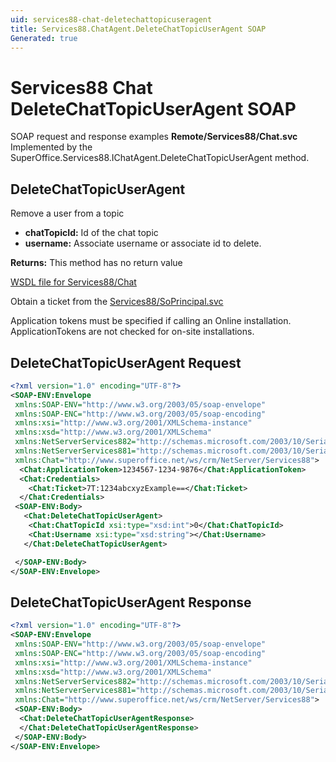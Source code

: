 ```yaml
---
uid: services88-chat-deletechattopicuseragent
title: Services88.ChatAgent.DeleteChatTopicUserAgent SOAP
Generated: true
---
```


# Services88 Chat DeleteChatTopicUserAgent SOAP

SOAP request and response examples **Remote/Services88/Chat.svc**
Implemented by the <see cref="M:SuperOffice.Services88.IChatAgent.DeleteChatTopicUserAgent">SuperOffice.Services88.IChatAgent.DeleteChatTopicUserAgent</see> method.

## DeleteChatTopicUserAgent

Remove a user from a topic

* **chatTopicId:** Id of the chat topic
* **username:** Associate username or associate id to delete.

**Returns:** This method has no return value


[WSDL file for Services88/Chat](../Services88-Chat.md)

Obtain a ticket from the [Services88/SoPrincipal.svc](../SoPrincipal/index.md)

Application tokens must be specified if calling an Online installation. ApplicationTokens are not checked for on-site installations.

## DeleteChatTopicUserAgent Request

```xml
<?xml version="1.0" encoding="UTF-8"?>
<SOAP-ENV:Envelope
 xmlns:SOAP-ENV="http://www.w3.org/2003/05/soap-envelope"
 xmlns:SOAP-ENC="http://www.w3.org/2003/05/soap-encoding"
 xmlns:xsi="http://www.w3.org/2001/XMLSchema-instance"
 xmlns:xsd="http://www.w3.org/2001/XMLSchema"
 xmlns:NetServerServices882="http://schemas.microsoft.com/2003/10/Serialization/Arrays"
 xmlns:NetServerServices881="http://schemas.microsoft.com/2003/10/Serialization/"
 xmlns:Chat="http://www.superoffice.net/ws/crm/NetServer/Services88">
  <Chat:ApplicationToken>1234567-1234-9876</Chat:ApplicationToken>
  <Chat:Credentials>
    <Chat:Ticket>7T:1234abcxyzExample==</Chat:Ticket>
  </Chat:Credentials>
 <SOAP-ENV:Body>
   <Chat:DeleteChatTopicUserAgent>
    <Chat:ChatTopicId xsi:type="xsd:int">0</Chat:ChatTopicId>
    <Chat:Username xsi:type="xsd:string"></Chat:Username>
   </Chat:DeleteChatTopicUserAgent>

 </SOAP-ENV:Body>
</SOAP-ENV:Envelope>

```


## DeleteChatTopicUserAgent Response

```xml
<?xml version="1.0" encoding="UTF-8"?>
<SOAP-ENV:Envelope
 xmlns:SOAP-ENV="http://www.w3.org/2003/05/soap-envelope"
 xmlns:SOAP-ENC="http://www.w3.org/2003/05/soap-encoding"
 xmlns:xsi="http://www.w3.org/2001/XMLSchema-instance"
 xmlns:xsd="http://www.w3.org/2001/XMLSchema"
 xmlns:NetServerServices882="http://schemas.microsoft.com/2003/10/Serialization/Arrays"
 xmlns:NetServerServices881="http://schemas.microsoft.com/2003/10/Serialization/"
 xmlns:Chat="http://www.superoffice.net/ws/crm/NetServer/Services88">
 <SOAP-ENV:Body>
  <Chat:DeleteChatTopicUserAgentResponse>
  </Chat:DeleteChatTopicUserAgentResponse>
 </SOAP-ENV:Body>
</SOAP-ENV:Envelope>

```

